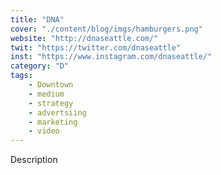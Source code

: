 ```yaml
---
title: "DNA"
cover: "./content/blog/imgs/hamburgers.png"
website: "http://dnaseattle.com/"
twit: "https://twitter.com/dnaseattle"
inst: "https://www.instagram.com/dnaseattle/"
category: "D"
tags:
    - Downtown
    - medium
    - strategy
    - advertsiing
    - marketing
    - video
---
```


Description
